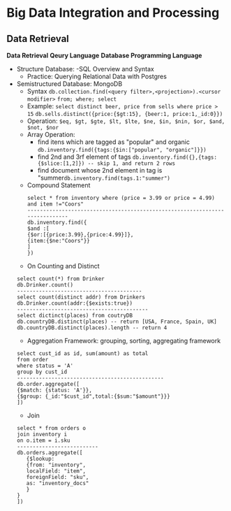 # Big Data Integration and Processing
## Data Retrieval
**Data Retrieval** 
**Qeury Language**
**Database Programming Language**
 - Structure Database: 
   -SQL Overview and Syntax  
   - Practice: Querying Relational Data with Postgres
 - Semistructured Database: MongoDB 
   - Syntax
   `db.collection.find(<query filter>,<projection>).<cursor modifier>`
   `from; where; select `
   - Example: 
    `select distinct beer, price from sells where price > 15`
    `db.sells.distinct({price:{$gt:15}, {beer:1, price:1,_id:0}})`
   - Operation: 
   `$eq, $gt, $gte, $lt, $lte, $ne, $in, $nin, $or, $and, $not, $nor`
   - Array Operation: 
     - find itens which are tagged as "popular" and organic
     `db.inventory.find({tags:{$in:["popular", "organic"]}})`
     - find 2nd and 3rf element of tags 
     `db.inventory.find({},{tags:{$slice:[1,2]}) -- skip 1, and return 2 rows`
     - find document whose 2nd element in tag is "summer`db.inventory.find(tags.1:"summer")`
   - Compound Statement 
     ```
     select * from inventory where (price = 3.99 or price = 4.99) and item !="Coors"
     ----------------------------------------------------------------------------
     db.inventory.find({
     $and :[
     {$or:[{price:3.99},{price:4.99}]},
     {item:{$ne:"Coors"}}
     ]
     })
     ```
   - On Counting and Distinct 
   ```
   select count(*) from Drinker 
   db.Drinker.count()
   ----------------------------------------
   select count(distinct addr) from Drinkers
   db.Drinker.count(addr:{$exists:true})
   ------------------------------------------
   select dictinct(places) from coutryDB
   db.countryDB.distinct(places) -- return [USA, France, Spain, UK]
   db.countryDB.distinct(places).length -- return 4
   
   ```
   - Aggregation Framework: grouping, sorting, aggregating framework 
   ```
   select cust_id as id, sum(amount) as total
   from order 
   where status = 'A'
   group by cust_id
   -----------------------------------------------
   db.order.aggregate([
   {$match: {status: 'A'}},
   {$group: {_id:"$cust_id",total:{$sum:"$amount"}}}
   ])
   ```
   - Join 
   ```
   select * from orders o
   join inventory i
   on o.item = i.sku
   --------------------------
   db.orders.aggregate([
      {$lookup:
      {from: "inventory",
      localField: "item",
      foreignField: "sku",
      as: "inventory_docs"
      }
   }
   ])
   ```
 
 
